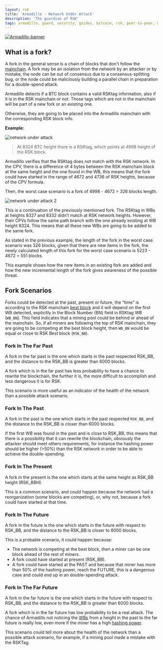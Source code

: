 ```yaml
---
layout: rsk
title: 'Armadillo - Network Under Attack'
description: 'The guardian of RSK'
tags: armadillo, guard, security, guides, bitcoin, rsk, peer-to-peer, merged-mining, blockchain
---
```


[![Armadillo-banner](/assets/img/guides/armadillo/Armadillo_banner.png)](/guides/armadillo/)

## What is a fork?

A fork in the general sense is a chain of blocks that don't follow the [mainchain](/guides/armadillo/glossary/#mainchain).
A fork may be an isolation from the network by an attacker or by mistake,
the node can be out of consensus due to a consensus-splitting bug,
or the node could be maliciously building a parallel chain in preparation for a double-spend attack.

Armadillo detects if a BTC block contains a valid RSKtag information,  also if it is in the RSK mainchain or not.
Those tags which are not in the mainchain will be part of a new fork or an existing one.

Otherwise, they are going to be placed into the Armadillo mainchain with the corresponding RSK block info.

**Example:**

![network under attack](/assets/img/guides/armadillo/network-under-attack.png)

> At 8324 BTC height there is a RSKtag, which points at 4998 height of the RSK block.

Armadillo verifies that the RSKtag does not match with the RSK network.
In the CPV, there is a difference of 4 bytes between the RSK mainchain block at the same height and the one found in the WB,
this means that the fork could have started in the range of 4672 and 4736 of RSK heights,
because of the CPV formula.

Then, the worst case scenario is a fork of 4998 - 4672 = 326 blocks length.

![network under attack 2](/assets/img/guides/armadillo/network-under-attack-2.png)

This is a continuation of the previously mentioned fork.
The RSKtag in WBs at heights 8327 and 8332 didn’t match at RSK network heights.
However, their CPVs follow the same path branch with the one already existing at WB height 8324.
This means that all these new WBs are going to be added to the same fork.

As stated in the previous example,
the length of the fork in the worst case scenario was 326 blocks,
given that there are new items in the fork,
the newly calculated length of this fork for the worst case scenario is 5223 - 4672 = 551 blocks.

This example shows how the new items in an existing fork are added and how the new incremental length of the fork gives awareness of the possible threat.

## Fork Scenarios

Forks could be detected at the past, present or future,
the “time” is according to the RSK mainchain [best block](/guides/armadillo/glossary/#best-block/) and it will depend on the first WB detected,
explicitly in the Block Number (BN) field in RSKtag WB (`WB_BN`).
This field indicates that a mining pool could be behind or ahead of the mainchain.
So, if all miners are following the top of RSK mainchain,
they are going to be competing at the best block height,
then `WB_BN` would be equal or close to RSK Best block (`RSK_BB`).

### Fork In The Far Past

A fork in the far past is the one which starts in the past respected RSK_BB,
and the distance to the RSK_BB is greater than 6000 blocks.

A fork which is in the far past has less probability to have a chance to rewrite the blockchain,
the further it is, the more difficult to accomplish and less dangerous it is for RSK.

This scenario is more useful as an indicator of the health of the network than a possible attack scenario.

### Fork In The Past

A fork in the past is the one which starts in the past respected `RSK_BB`, and the distance to the RSK_BB is closer than 6000 blocks.

If the first WB was found in the past and is close to RSK_BB,
this means that there is a possibility that it can rewrite the blockchain,
obviously the attacker should meet others requirements,
for instance the hashing power should be higher (>50%) than the RSK network in order to be able to achieve the double-spending.

### Fork In The Present

A fork in the present is the one which starts at the same height as RSK_BB height (RSK_BBH).

This is a common scenario,
and could happen because the network had a reorganization (some blocks are competing),
or, why not, because a fork could have started at that time.

### Fork In The Future

A fork in the future is the one which starts in the future with respect to RSK_BB,
and the distance to the RSK_BB is closer to 6000 blocks.

This is a probable scenario, it could happen because:
- The network is competing at the best block,
then a miner can be one block ahead of the rest of miners.
- A fork could have started at present (RSK_BB).
- A fork could have started at the PAST and because that miner has more than 50% of the hashing power,
reach the FUTURE, this is a dangerous case and could end up in an double-spending attack.

### Fork In The Far Future

A fork in the far future is the one which starts in the future with respect to RSK_BB,
and the distance to the RSK_BB is greater than 6000 blocks.

A fork which is in the far future has low probability to be a real attack.
The chance of Armadillo not noticing the [WBs](/guides/armadillo/glossary/#witness-bitcoin-block/) from a height in the past to the far future is really low,
even more if the miner has a high [hashing power](/guides/armadillo/glossary/#hashing-power/).

This scenario could tell more about the health of the network than a possible attack scenario,
for example, if a mining pool made a mistake with the RSKTag.




